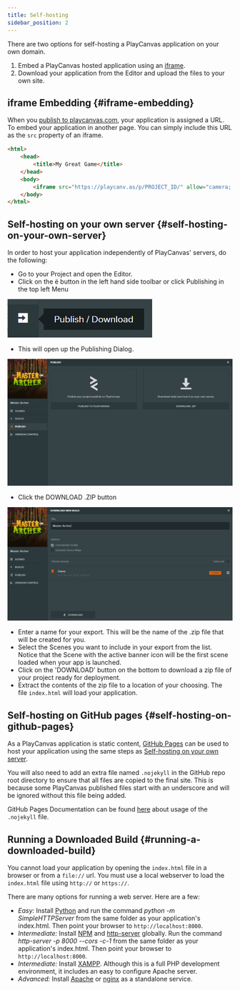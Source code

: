 ```yaml
---
title: Self-hosting
sidebar_position: 2
---
```


There are two options for self-hosting a PlayCanvas application on your own domain.

1. Embed a PlayCanvas hosted application using an [iframe][1].
2. Download your application from the Editor and upload the files to your own site.

## iframe Embedding {#iframe-embedding}

When you [publish to playcanvas.com][2], your application is assigned a URL. To embed your application in another page. You can simply include this URL as the `src` property of an iframe.

```html
<html>
    <head>
        <title>My Great Game</title>
    </head>
    <body>
        <iframe src="https://playcanv.as/p/PROJECT_ID/" allow="camera; microphone; xr-spatial-tracking; fullscreen" allowfullscreen></iframe>
    </body>
</html>
```

## Self-hosting on your own server {#self-hosting-on-your-own-server}

In order to host your application independently of PlayCanvas' servers, do the following:

* Go to your Project and open the Editor.
* Click on the <span class="pc-icon">&#57911;</span> button in the left hand side toolbar or click Publishing in the top left Menu

![Publish Button](/img/user-manual/editor/publishing/toolbar-publish.png)

* This will open up the Publishing Dialog.

![Publish](/img/user-manual/editor/publishing/dialog-publish.png)

* Click the DOWNLOAD .ZIP button

![Download](/img/user-manual/editor/publishing/dialog-publish-download.png)

* Enter a name for your export. This will be the name of the .zip file that will be created for you.
* Select the Scenes you want to include in your export from the list. Notice that the Scene with the active banner icon will be the first scene loaded when your app is launched.
* Click on the 'DOWNLOAD' button on the bottom to download a zip file of your project ready for deployment.
* Extract the contents of the zip file to a location of your choosing. The file `index.html` will load your application.

## Self-hosting on GitHub pages {#self-hosting-on-github-pages}

As a PlayCanvas application is static content, [GitHub Pages][12] can be used to host your application using the same steps as [Self-hosting on your own server](#self-hosting-on-your-own-server).

You will also need to add an extra file named `.nojekyll` in the GitHub repo root directory to ensure that all files are copied to the final site. This is because some PlayCanvas published files start with an underscore and will be ignored without this file being added.

GitHub Pages Documentation can be found [here][13] about usage of the `.nojekyll` file.

## Running a Downloaded Build {#running-a-downloaded-build}

You cannot load your application by opening the `index.html` file in a browser or from a `file://` url. You must use a local webserver to load the `index.html` file using `http://` or `https://`.

There are many options for running a web server. Here are a few:

* *Easy:* Install [Python][6] and run the command *python -m SimpleHTTPServer* from the same folder as your application's index.html. Then point your browser to `http://localhost:8000`.
* *Intermediate:* Install [NPM][10] and [http-server][11] globally. Run the command *http-server -p 8000 --cors -c-1* from the same folder as your application's index.html. Then point your browser to `http://localhost:8000`.
* *Intermediate:* Install [XAMPP][7]. Although this is a full PHP development environment, it includes an easy to configure Apache server.
* *Advanced:* Install [Apache][8] or [nginx][9] as a standalone service.

[1]: https://developer.mozilla.org/en-US/docs/Web/HTML/Element/iframe
[2]: /user-manual/editor/publishing/web/playcanvas-hosting
[6]: https://www.python.org/
[7]: https://www.apachefriends.org/index.html
[8]: https://httpd.apache.org/
[9]: https://www.nginx.com/
[10]: https://www.npmjs.com/
[11]: https://www.npmjs.com/package/http-server
[12]: https://pages.github.com/
[13]: https://docs.github.com/en/pages/getting-started-with-github-pages/about-github-pages#static-site-generators
